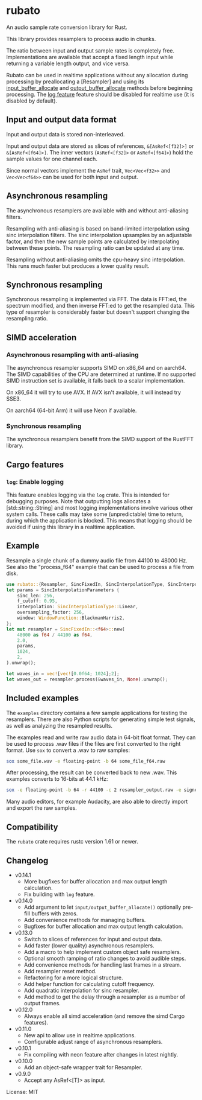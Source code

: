 # rubato

An audio sample rate conversion library for Rust.

This library provides resamplers to process audio in chunks.

The ratio between input and output sample rates is completely free.
Implementations are available that accept a fixed length input
while returning a variable length output, and vice versa.

Rubato can be used in realtime applications without any allocation during
processing by preallocating a [Resampler] and using its
[input_buffer_allocate](Resampler::input_buffer_allocate) and
[output_buffer_allocate](Resampler::output_buffer_allocate) methods before
beginning processing. The [log feature](#log-enable-logging) feature should be disabled
for realtime use (it is disabled by default).

## Input and output data format

Input and output data is stored non-interleaved.

Input and output data are stored as slices of references, `&[AsRef<[f32]>]` or `&[AsRef<[f64]>]`.
The inner vectors (`AsRef<[f32]>` or `AsRef<[f64]>`) hold the sample values for one channel each.

Since normal vectors implement the `AsRef` trait,
`Vec<Vec<f32>>` and `Vec<Vec<f64>>` can be used for both input and output.

## Asynchronous resampling

The asynchronous resamplers are available with and without anti-aliasing filters.

Resampling with anti-aliasing is based on band-limited interpolation using sinc
interpolation filters. The sinc interpolation upsamples by an adjustable factor,
and then the new sample points are calculated by interpolating between these points.
The resampling ratio can be updated at any time.

Resampling without anti-aliasing omits the cpu-heavy sinc interpolation.
This runs much faster but produces a lower quality result.

## Synchronous resampling

Synchronous resampling is implemented via FFT. The data is FFT:ed, the spectrum modified,
and then inverse FFT:ed to get the resampled data.
This type of resampler is considerably faster but doesn't support changing the resampling ratio.

## SIMD acceleration

### Asynchronous resampling with anti-aliasing

The asynchronous resampler supports SIMD on x86_64 and on aarch64.
The SIMD capabilities of the CPU are determined at runtime.
If no supported SIMD instruction set is available, it falls back to a scalar implementation.

On x86_64 it will try to use AVX. If AVX isn't available, it will instead try SSE3.

On aarch64 (64-bit Arm) it will use Neon if available.

### Synchronous resampling

The synchronous resamplers benefit from the SIMD support of the RustFFT library.

## Cargo features

### `log`: Enable logging

This feature enables logging via the `log` crate. This is intended for debugging purposes.
Note that outputting logs allocates a [std::string::String] and most logging implementations involve various other system calls.
These calls may take some (unpredictable) time to return, during which the application is blocked.
This means that logging should be avoided if using this library in a realtime application.

## Example

Resample a single chunk of a dummy audio file from 44100 to 48000 Hz.
See also the "process_f64" example that can be used to process a file from disk.
```rust
use rubato::{Resampler, SincFixedIn, SincInterpolationType, SincInterpolationParameters, WindowFunction};
let params = SincInterpolationParameters {
    sinc_len: 256,
    f_cutoff: 0.95,
    interpolation: SincInterpolationType::Linear,
    oversampling_factor: 256,
    window: WindowFunction::BlackmanHarris2,
};
let mut resampler = SincFixedIn::<f64>::new(
    48000 as f64 / 44100 as f64,
    2.0,
    params,
    1024,
    2,
).unwrap();

let waves_in = vec![vec![0.0f64; 1024];2];
let waves_out = resampler.process(&waves_in, None).unwrap();
```

## Included examples

The `examples` directory contains a few sample applications for testing the resamplers.
There are also Python scripts for generating simple test signals,
as well as analyzing the resampled results.

The examples read and write raw audio data in 64-bit float format.
They can be used to process .wav files if the files are first converted to the right format.
Use `sox` to convert a .wav to raw samples:
```sh
sox some_file.wav -e floating-point -b 64 some_file_f64.raw
```
After processing, the result can be converted back to new .wav. This examples converts to 16-bits at 44.1 kHz:
```sh
sox -e floating-point -b 64 -r 44100 -c 2 resampler_output.raw -e signed-integer -b 16 some_file_resampled.wav
```

Many audio editors, for example Audacity, are also able to directly import and export the raw samples.

## Compatibility

The `rubato` crate requires rustc version 1.61 or newer.

## Changelog

- v0.14.1
  - More bugfixes for buffer allocation and max output length calculation.
  - Fix building with `log` feature.
- v0.14.0
  - Add argument to let `input/output_buffer_allocate()` optionally pre-fill buffers with zeros.
  - Add convenience methods for managing buffers.
  - Bugfixes for buffer allocation and max output length calculation.
- v0.13.0
  - Switch to slices of references for input and output data.
  - Add faster (lower quality) asynchronous resamplers.
  - Add a macro to help implement custom object safe resamplers.
  - Optional smooth ramping of ratio changes to avoid audible steps.
  - Add convenience methods for handling last frames in a stream.
  - Add resampler reset method.
  - Refactoring for a more logical structure.
  - Add helper function for calculating cutoff frequency.
  - Add quadratic interpolation for sinc resampler.
  - Add method to get the delay through a resampler as a number of output frames.
- v0.12.0
  - Always enable all simd acceleration (and remove the simd Cargo features).
- v0.11.0
  - New api to allow use in realtime applications.
  - Configurable adjust range of asynchronous resamplers.
- v0.10.1
  - Fix compiling with neon feature after changes in latest nightly.
- v0.10.0
  - Add an object-safe wrapper trait for Resampler.
- v0.9.0
  - Accept any AsRef<\[T\]> as input.


License: MIT
